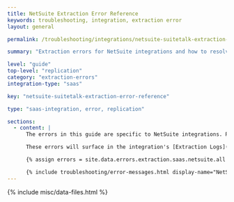 ```yaml
---
title: NetSuite Extraction Error Reference
keywords: troubleshooting, integration, extraction error
layout: general

permalink: /troubleshooting/integrations/netsuite-suitetalk-extraction-error-reference

summary: "Extraction errors for NetSuite integrations and how to resolve them."

level: "guide"
top-level: "replication"
category: "extraction-errors"
integration-type: "saas"

key: "netsuite-suitetalk-extraction-error-reference"

type: "saas-integration, error, replication"

sections:
  - content: |
      The errors in this guide are specific to NetSuite integrations. Refer to the [Common SaaS extraction error reference]({{ link.troubleshooting.saas-extraction-errors | prepend: site.baseurl }}) for errors common to all SaaS integrations.

      These errors will surface in the integration's [Extraction Logs]({{ link.replication.extraction-logs | prepend: site.baseurl }}).

      {% assign errors = site.data.errors.extraction.saas.netsuite.all | sort_natural:"message" %}

      {% include troubleshooting/error-messages.html display-name="NetSuite" %}
---
```

{% include misc/data-files.html %}